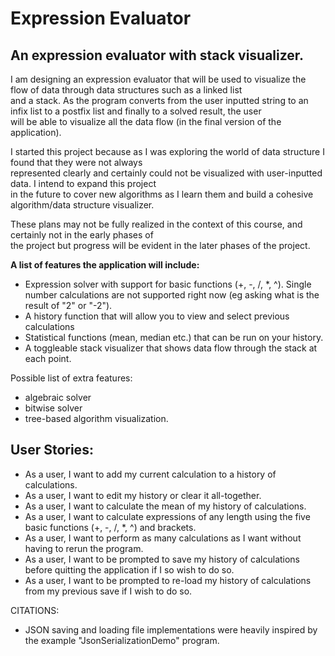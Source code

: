 # Expression Evaluator
## An expression evaluator with stack visualizer.   

I am designing an expression evaluator that will be used to visualize the flow of data through data structures 
such as a linked list   
and a stack. As the program converts from the user inputted string to an infix list to a postfix list and finally to a solved result, the user  
will be able to visualize all the data flow (in the final version of the application). 

I started this project because as I was exploring the world of data structure I found that they were not always   
represented clearly and certainly could not be visualized with user-inputted data. I intend to expand this project  
in the future to cover new algorithms as I learn them and build a cohesive algorithm/data structure visualizer. 

These plans may not be fully realized in the context of this course, and certainly not in the early phases of  
the project but progress will be evident in the later phases of the project.



**A list of features the application will include:**   
- Expression solver with support for basic functions (+, -, /, *, ^). Single number calculations are not supported right 
now (eg asking what is the result of "2" or "-2").
- A history function that will allow you to view and select previous calculations 
- Statistical functions (mean, median etc.) that can be run on your history.
- A toggleable stack visualizer that shows data flow through the stack at each point.  
  

Possible list of extra features:
- algebraic solver
- bitwise solver
- tree-based algorithm visualization. 

## User Stories:

- As a user, I want to add my current calculation to a history of calculations.
- As a user, I want to edit my history or clear it all-together. 
- As a user, I want to calculate the mean of my history of calculations. 
- As a user, I want to calculate expressions of any length using the five basic functions (+, -, /, *, ^) and brackets.
- As a user, I want to perform as many calculations as I want without having to rerun the program.
- As a user, I want to be prompted to save my history of calculations before quitting the application if I so wish to do so.
- As a user, I want to be prompted to re-load my history of calculations from my previous save if I wish to do so.


CITATIONS:
- JSON saving and loading file implementations were heavily inspired by the example "JsonSerializationDemo" program. 
